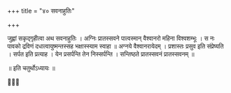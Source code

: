+++
title = "४० सवनाहुतिः"

+++

जुह्वां सकृद्गृहीत्वा अथ सवनाहुतिः । अग्निः प्रातस्सवने पात्वस्मान् वैश्वानरो महिना विश्वशम्भूः । स नः पावको द्रविणं दधात्वायुष्मन्तस्सह भक्षास्स्याम स्वाहा ॥ अग्नये वैश्वानरायेदम् । प्रशास्तः प्रसुव इति संप्रेष्यति । सर्पत इति प्रत्याह । येन प्रसर्पन्ति तेन निस्सर्पन्ति । सन्तिष्ठते प्रातस्सवनं प्रातस्सवनम् ॥

॥ इति चतुर्थोऽध्यायः ॥

